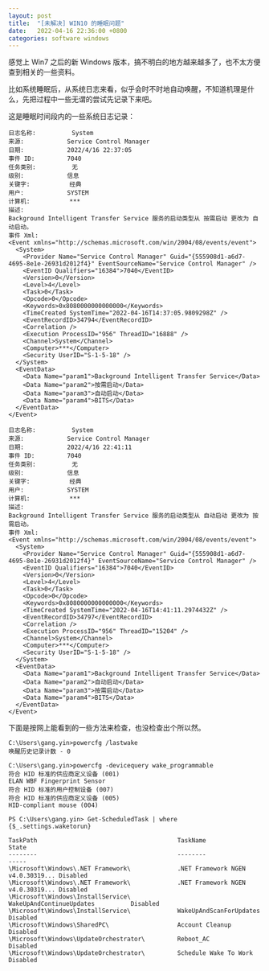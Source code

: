 ```yaml
---
layout: post
title:  "[未解决] WIN10 的睡眠问题"
date:   2022-04-16 22:36:00 +0800
categories: software windows
---
```


感觉上 Win7 之后的新 Windows 版本，搞不明白的地方越来越多了，也不太方便查到相关的一些资料。

比如系统睡眠后，从系统日志来看，似乎会时不时地自动唤醒，不知道机理是什么，先把过程中一些无谓的尝试先记录下来吧。

这是睡眠时间段内的一些系统日志记录：

    日志名称:          System
    来源:            Service Control Manager
    日期:            2022/4/16 22:37:05
    事件 ID:         7040
    任务类别:          无
    级别:            信息
    关键字:           经典
    用户:            SYSTEM
    计算机:           ***
    描述:
    Background Intelligent Transfer Service 服务的启动类型从 按需启动 更改为 自动启动。
    事件 Xml:
    <Event xmlns="http://schemas.microsoft.com/win/2004/08/events/event">
      <System>
        <Provider Name="Service Control Manager" Guid="{555908d1-a6d7-4695-8e1e-26931d2012f4}" EventSourceName="Service Control Manager" />
        <EventID Qualifiers="16384">7040</EventID>
        <Version>0</Version>
        <Level>4</Level>
        <Task>0</Task>
        <Opcode>0</Opcode>
        <Keywords>0x8080000000000000</Keywords>
        <TimeCreated SystemTime="2022-04-16T14:37:05.9809298Z" />
        <EventRecordID>34794</EventRecordID>
        <Correlation />
        <Execution ProcessID="956" ThreadID="16888" />
        <Channel>System</Channel>
        <Computer>***</Computer>
        <Security UserID="S-1-5-18" />
      </System>
      <EventData>
        <Data Name="param1">Background Intelligent Transfer Service</Data>
        <Data Name="param2">按需启动</Data>
        <Data Name="param3">自动启动</Data>
        <Data Name="param4">BITS</Data>
      </EventData>
    </Event>

    日志名称:          System
    来源:            Service Control Manager
    日期:            2022/4/16 22:41:11
    事件 ID:         7040
    任务类别:          无
    级别:            信息
    关键字:           经典
    用户:            SYSTEM
    计算机:           ***
    描述:
    Background Intelligent Transfer Service 服务的启动类型从 自动启动 更改为 按需启动。
    事件 Xml:
    <Event xmlns="http://schemas.microsoft.com/win/2004/08/events/event">
      <System>
        <Provider Name="Service Control Manager" Guid="{555908d1-a6d7-4695-8e1e-26931d2012f4}" EventSourceName="Service Control Manager" />
        <EventID Qualifiers="16384">7040</EventID>
        <Version>0</Version>
        <Level>4</Level>
        <Task>0</Task>
        <Opcode>0</Opcode>
        <Keywords>0x8080000000000000</Keywords>
        <TimeCreated SystemTime="2022-04-16T14:41:11.2974432Z" />
        <EventRecordID>34797</EventRecordID>
        <Correlation />
        <Execution ProcessID="956" ThreadID="15204" />
        <Channel>System</Channel>
        <Computer>***</Computer>
        <Security UserID="S-1-5-18" />
      </System>
      <EventData>
        <Data Name="param1">Background Intelligent Transfer Service</Data>
        <Data Name="param2">自动启动</Data>
        <Data Name="param3">按需启动</Data>
        <Data Name="param4">BITS</Data>
      </EventData>
    </Event>

下面是按网上能看到的一些方法来检查，也没检查出个所以然。

    C:\Users\gang.yin>powercfg /lastwake
    唤醒历史记录计数 - 0

    C:\Users\gang.yin>powercfg -devicequery wake_programmable
    符合 HID 标准的供应商定义设备 (001)
    ELAN WBF Fingerprint Sensor
    符合 HID 标准的用户控制设备 (007)
    符合 HID 标准的供应商定义设备 (005)
    HID-compliant mouse (004)

    PS C:\Users\gang.yin> Get-ScheduledTask | where {$_.settings.waketorun}

    TaskPath                                       TaskName                          State
    --------                                       --------                          -----
    \Microsoft\Windows\.NET Framework\             .NET Framework NGEN v4.0.30319... Disabled
    \Microsoft\Windows\.NET Framework\             .NET Framework NGEN v4.0.30319... Disabled
    \Microsoft\Windows\InstallService\             WakeUpAndContinueUpdates          Disabled
    \Microsoft\Windows\InstallService\             WakeUpAndScanForUpdates           Disabled
    \Microsoft\Windows\SharedPC\                   Account Cleanup                   Disabled
    \Microsoft\Windows\UpdateOrchestrator\         Reboot_AC                         Disabled
    \Microsoft\Windows\UpdateOrchestrator\         Schedule Wake To Work             Disabled

<script src="https://utteranc.es/client.js"
        repo="yingang/yingang.github.io"
        issue-term="pathname"
        label="Comment"
        theme="github-light"
        crossorigin="anonymous"
        async>
</script>